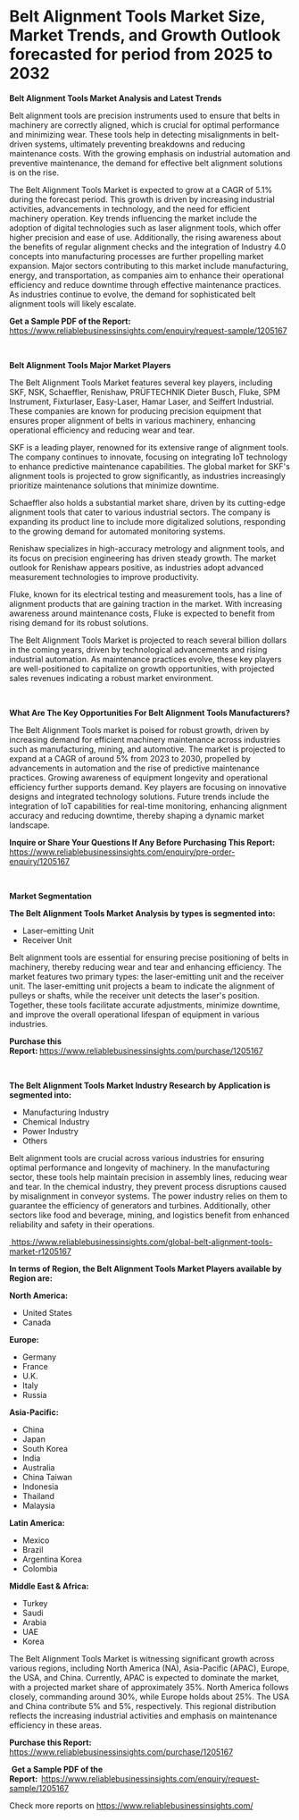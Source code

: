 <p><h1>Belt Alignment Tools Market Size, Market Trends, and Growth Outlook forecasted for period from 2025 to 2032</h1></p><p><strong>Belt Alignment Tools Market Analysis and Latest Trends</strong></p>
<p><p>Belt alignment tools are precision instruments used to ensure that belts in machinery are correctly aligned, which is crucial for optimal performance and minimizing wear. These tools help in detecting misalignments in belt-driven systems, ultimately preventing breakdowns and reducing maintenance costs. With the growing emphasis on industrial automation and preventive maintenance, the demand for effective belt alignment solutions is on the rise.</p><p>The Belt Alignment Tools Market is expected to grow at a CAGR of 5.1% during the forecast period. This growth is driven by increasing industrial activities, advancements in technology, and the need for efficient machinery operation. Key trends influencing the market include the adoption of digital technologies such as laser alignment tools, which offer higher precision and ease of use. Additionally, the rising awareness about the benefits of regular alignment checks and the integration of Industry 4.0 concepts into manufacturing processes are further propelling market expansion. Major sectors contributing to this market include manufacturing, energy, and transportation, as companies aim to enhance their operational efficiency and reduce downtime through effective maintenance practices. As industries continue to evolve, the demand for sophisticated belt alignment tools will likely escalate.</p></p>
<p><strong>Get a Sample PDF of the Report:&nbsp;</strong> <a href="https://www.reliablebusinessinsights.com/enquiry/request-sample/1205167?utm_campaign=3050&utm_medium=2&utm_source=Github&utm_content=ia&utm_term=10042025&utm_id=belt-alignment-tools">https://www.reliablebusinessinsights.com/enquiry/request-sample/1205167</a></p>
<p>&nbsp;</p>
<p><strong>Belt Alignment Tools Major Market Players</strong></p>
<p><p>The Belt Alignment Tools Market features several key players, including SKF, NSK, Schaeffler, Renishaw, PRÜFTECHNIK Dieter Busch, Fluke, SPM Instrument, Fixturlaser, Easy-Laser, Hamar Laser, and Seiffert Industrial. These companies are known for producing precision equipment that ensures proper alignment of belts in various machinery, enhancing operational efficiency and reducing wear and tear.</p><p>SKF is a leading player, renowned for its extensive range of alignment tools. The company continues to innovate, focusing on integrating IoT technology to enhance predictive maintenance capabilities. The global market for SKF's alignment tools is projected to grow significantly, as industries increasingly prioritize maintenance solutions that minimize downtime.</p><p>Schaeffler also holds a substantial market share, driven by its cutting-edge alignment tools that cater to various industrial sectors. The company is expanding its product line to include more digitalized solutions, responding to the growing demand for automated monitoring systems.</p><p>Renishaw specializes in high-accuracy metrology and alignment tools, and its focus on precision engineering has driven steady growth. The market outlook for Renishaw appears positive, as industries adopt advanced measurement technologies to improve productivity.</p><p>Fluke, known for its electrical testing and measurement tools, has a line of alignment products that are gaining traction in the market. With increasing awareness around maintenance costs, Fluke is expected to benefit from rising demand for its robust solutions.</p><p>The Belt Alignment Tools Market is projected to reach several billion dollars in the coming years, driven by technological advancements and rising industrial automation. As maintenance practices evolve, these key players are well-positioned to capitalize on growth opportunities, with projected sales revenues indicating a robust market environment.</p></p>
<p>&nbsp;</p>
<p><strong>What Are The Key Opportunities For Belt Alignment Tools Manufacturers?</strong></p>
<p><p>The Belt Alignment Tools market is poised for robust growth, driven by increasing demand for efficient machinery maintenance across industries such as manufacturing, mining, and automotive. The market is projected to expand at a CAGR of around 5% from 2023 to 2030, propelled by advancements in automation and the rise of predictive maintenance practices. Growing awareness of equipment longevity and operational efficiency further supports demand. Key players are focusing on innovative designs and integrated technology solutions. Future trends include the integration of IoT capabilities for real-time monitoring, enhancing alignment accuracy and reducing downtime, thereby shaping a dynamic market landscape.</p></p>
<p><strong>Inquire or Share Your Questions If Any Before Purchasing This Report:</strong> <a href="https://www.reliablebusinessinsights.com/enquiry/pre-order-enquiry/1205167?utm_campaign=3050&utm_medium=2&utm_source=Github&utm_content=ia&utm_term=10042025&utm_id=belt-alignment-tools">https://www.reliablebusinessinsights.com/enquiry/pre-order-enquiry/1205167</a></p>
<p>&nbsp;</p>
<p><strong>Market Segmentation</strong></p>
<p><strong>The Belt Alignment Tools Market Analysis by types is segmented into:</strong></p>
<p><ul><li>Laser–emitting Unit</li><li>Receiver Unit</li></ul></p>
<p><p>Belt alignment tools are essential for ensuring precise positioning of belts in machinery, thereby reducing wear and tear and enhancing efficiency. The market features two primary types: the laser-emitting unit and the receiver unit. The laser-emitting unit projects a beam to indicate the alignment of pulleys or shafts, while the receiver unit detects the laser's position. Together, these tools facilitate accurate adjustments, minimize downtime, and improve the overall operational lifespan of equipment in various industries.</p></p>
<p><strong>Purchase this Report:&nbsp;</strong><a href="https://www.reliablebusinessinsights.com/purchase/1205167?utm_campaign=3050&utm_medium=2&utm_source=Github&utm_content=ia&utm_term=10042025&utm_id=belt-alignment-tools">https://www.reliablebusinessinsights.com/purchase/1205167</a></p>
<p>&nbsp;</p>
<p><strong>The Belt Alignment Tools Market Industry Research by Application is segmented into:</strong></p>
<p><ul><li>Manufacturing Industry</li><li>Chemical Industry</li><li>Power Industry</li><li>Others</li></ul></p>
<p><p>Belt alignment tools are crucial across various industries for ensuring optimal performance and longevity of machinery. In the manufacturing sector, these tools help maintain precision in assembly lines, reducing wear and tear. In the chemical industry, they prevent process disruptions caused by misalignment in conveyor systems. The power industry relies on them to guarantee the efficiency of generators and turbines. Additionally, other sectors like food and beverage, mining, and logistics benefit from enhanced reliability and safety in their operations.</p></p>
<p><a href="https://www.reliablebusinessinsights.com/global-belt-alignment-tools-market-r1205167?utm_campaign=3050&utm_medium=2&utm_source=Github&utm_content=ia&utm_term=10042025&utm_id=belt-alignment-tools">&nbsp;https://www.reliablebusinessinsights.com/global-belt-alignment-tools-market-r1205167</a></p>
<p><strong>In terms of Region, the Belt Alignment Tools Market Players available by Region are:</strong></p>
<p>
    <p> <strong> North America: </strong>
        <ul>
            <li>United States</li>
            <li>Canada</li>
        </ul>
        </p> 
    <p> <strong> Europe: </strong>
        <ul>
            <li>Germany</li>
            <li>France</li>
            <li>U.K.</li>
            <li>Italy</li>
            <li>Russia</li>
        </ul>
        </p> 
    <p> <strong> Asia-Pacific: </strong>
        <ul>
            <li>China</li>
            <li>Japan</li>
            <li>South Korea</li>
            <li>India</li>
            <li>Australia</li>
            <li>China Taiwan</li>
            <li>Indonesia</li>
            <li>Thailand</li>
            <li>Malaysia</li>
        </ul>
        </p> 
    <p> <strong> Latin America: </strong>
        <ul>
            <li>Mexico</li>
            <li>Brazil</li>
            <li>Argentina Korea</li>
            <li>Colombia</li>
        </ul>
        </p> 
    <p> <strong> Middle East & Africa: </strong>
        <ul>
            <li>Turkey</li>
            <li>Saudi</li>
            <li>Arabia</li>
            <li>UAE</li>
            <li>Korea</li>
        </ul>
    </p>
    </p>
<p><p>The Belt Alignment Tools Market is witnessing significant growth across various regions, including North America (NA), Asia-Pacific (APAC), Europe, the USA, and China. Currently, APAC is expected to dominate the market, with a projected market share of approximately 35%. North America follows closely, commanding around 30%, while Europe holds about 25%. The USA and China contribute 5% and 5%, respectively. This regional distribution reflects the increasing industrial activities and emphasis on maintenance efficiency in these areas.</p></p>
<p><strong>Purchase this Report: </strong><a href="https://www.reliablebusinessinsights.com/purchase/1205167?utm_campaign=3050&utm_medium=2&utm_source=Github&utm_content=ia&utm_term=10042025&utm_id=belt-alignment-tools">https://www.reliablebusinessinsights.com/purchase/1205167</a></p>
<p>&nbsp;<strong>Get a Sample PDF of the Report:&nbsp;&nbsp;</strong><a href="https://www.reliablebusinessinsights.com/enquiry/request-sample/1205167?utm_campaign=3050&utm_medium=2&utm_source=Github&utm_content=ia&utm_term=10042025&utm_id=belt-alignment-tools">https://www.reliablebusinessinsights.com/enquiry/request-sample/1205167</a></p>
<p><strong></strong></p>
<p>Check more reports on <a href="https://www.reliablebusinessinsights.com/?utm_campaign=3050&utm_medium=2&utm_source=Github&utm_content=ia&utm_term=10042025&utm_id=belt-alignment-tools">https://www.reliablebusinessinsights.com/</a></p>